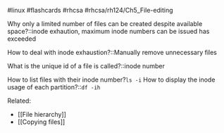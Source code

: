 #linux  #flashcards #rhcsa #rhcsa/rh124/Ch5_File-editing

Why only a limited number of files can be created despite available space?::inode exhaution, maximum inode numbers can be issued has exceeded
<!--SR:!2023-08-01,14,290-->

How to deal with inode exhaustion?::Manually remove unnecessary files
<!--SR:!2023-08-03,16,290-->

What is the unique id of a file is called?::inode number
<!--SR:!2023-07-31,13,290-->

How to list files with their inode number?`ls -i`
How to display the inode usage of each partition?::`df -ih`
<!--SR:!2023-08-07,16,270-->

Related:
- [[File hierarchy]]
- [[Copying files]]